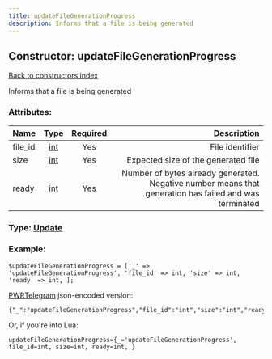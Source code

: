 ```yaml
---
title: updateFileGenerationProgress
description: Informs that a file is being generated
---
```

## Constructor: updateFileGenerationProgress  
[Back to constructors index](index.md)



Informs that a file is being generated

### Attributes:

| Name     |    Type       | Required | Description |
|----------|:-------------:|:--------:|------------:|
|file\_id|[int](../types/int.md) | Yes|File identifier|
|size|[int](../types/int.md) | Yes|Expected size of the generated file|
|ready|[int](../types/int.md) | Yes|Number of bytes already generated. Negative number means that generation has failed and was terminated|



### Type: [Update](../types/Update.md)


### Example:

```
$updateFileGenerationProgress = ['_' => 'updateFileGenerationProgress', 'file_id' => int, 'size' => int, 'ready' => int, ];
```  

[PWRTelegram](https://pwrtelegram.xyz) json-encoded version:

```
{"_":"updateFileGenerationProgress","file_id":"int","size":"int","ready":"int"}
```


Or, if you're into Lua:  


```
updateFileGenerationProgress={_='updateFileGenerationProgress', file_id=int, size=int, ready=int, }

```


